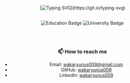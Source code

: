 <div align="center">
   
<br><br>

[![Typing SVG](https://readme-typing-svg.demolab.com?font=Oleo+Script&size=30&pause=1000&color=FFFFFF&center=true&vCenter=true&width=600&height=58&lines=Hi%2C+I'm+Wakar+Yunus+!;)](https://git.io/typing-svg)

<br>

<img src="https://img.shields.io/badge/Education-Pursing_Postgraduate_in_Computer_Science_Engineering(AI and DS)-blue" alt="Education Badge" />
<img src="https://img.shields.io/badge/University-Jadavpur_University-red" alt="University Badge" />

<br><br>

<h3>📫 How to reach me</h3>

- Email: [wakaryunus009@gmail.com](mailto:wakaryunus009@gmail.com)
- GitHub: [wakaryunus009](https://github.com/wakaryunus009)
- LinkedIn: [wakaryunus009](https://linkedin.com/in/wakaryunus009)

<br><br>

</div>
